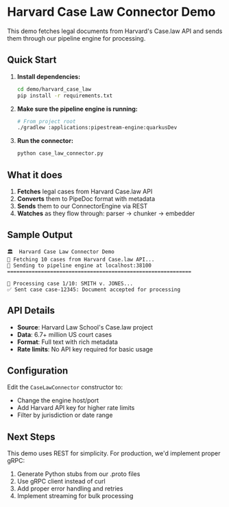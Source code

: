 # Harvard Case Law Connector Demo

This demo fetches legal documents from Harvard's Case.law API and sends them through our pipeline engine for processing.

## Quick Start

1. **Install dependencies:**
   ```bash
   cd demo/harvard_case_law
   pip install -r requirements.txt
   ```

2. **Make sure the pipeline engine is running:**
   ```bash
   # From project root
   ./gradlew :applications:pipestream-engine:quarkusDev
   ```

3. **Run the connector:**
   ```bash
   python case_law_connector.py
   ```

## What it does

1. **Fetches** legal cases from Harvard Case.law API
2. **Converts** them to PipeDoc format with metadata
3. **Sends** them to our ConnectorEngine via REST
4. **Watches** as they flow through: parser → chunker → embedder

## Sample Output

```
🏛️  Harvard Case Law Connector Demo
📡 Fetching 10 cases from Harvard Case.law API...
🚀 Sending to pipeline engine at localhost:38100
============================================================

📄 Processing case 1/10: SMITH v. JONES...
✅ Sent case case-12345: Document accepted for processing
```

## API Details

- **Source**: Harvard Law School's Case.law project
- **Data**: 6.7+ million US court cases
- **Format**: Full text with rich metadata
- **Rate limits**: No API key required for basic usage

## Configuration

Edit the `CaseLawConnector` constructor to:
- Change the engine host/port
- Add Harvard API key for higher rate limits
- Filter by jurisdiction or date range

## Next Steps

This demo uses REST for simplicity. For production, we'd implement proper gRPC:
1. Generate Python stubs from our .proto files
2. Use gRPC client instead of curl
3. Add proper error handling and retries
4. Implement streaming for bulk processing